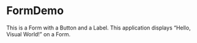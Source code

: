 # FormDemo

This is a Form with a Button and a Label. 
This application displays “Hello, Visual World!” on a Form.
